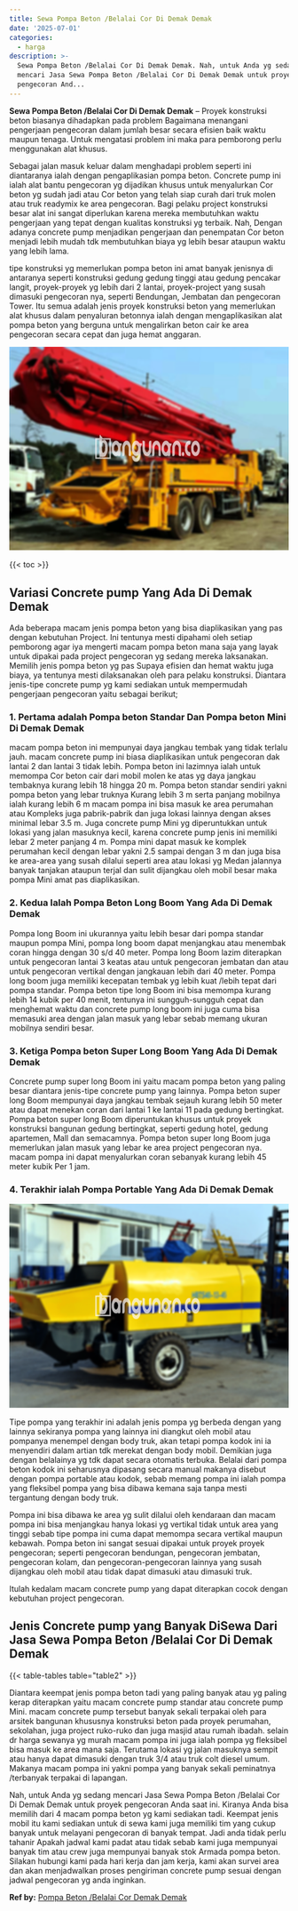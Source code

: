 ```yaml
---
title: Sewa Pompa Beton /Belalai Cor Di Demak Demak
date: '2025-07-01'
categories:
  - harga
description: >-
  Sewa Pompa Beton /Belalai Cor Di Demak Demak. Nah, untuk Anda yg sedang
  mencari Jasa Sewa Pompa Beton /Belalai Cor Di Demak Demak untuk proyek
  pengecoran And...
---
```


**Sewa Pompa Beton /Belalai Cor Di Demak Demak** – Proyek konstruksi beton biasanya dihadapkan pada problem Bagaimana menangani pengerjaan pengecoran dalam jumlah besar secara efisien baik waktu maupun tenaga. Untuk mengatasi problem ini maka para pemborong perlu menggunakan alat khusus.

Sebagai jalan masuk keluar dalam menghadapi problem seperti ini diantaranya ialah dengan pengaplikasian pompa beton. Concrete pump ini ialah alat bantu pengecoran yg dijadikan khusus untuk menyalurkan Cor beton yg sudah jadi atau Cor beton yang telah siap curah dari truk molen atau truk readymix ke area pengecoran. Bagi pelaku project konstruksi besar alat ini sangat diperlukan karena mereka membutuhkan waktu pengerjaan yang tepat dengan kualitas konstruksi yg terbaik. Nah, Dengan adanya concrete pump menjadikan pengerjaan dan penempatan Cor beton menjadi lebih mudah tdk membutuhkan biaya yg lebih besar ataupun waktu yang lebih lama.

tipe konstruksi yg memerlukan pompa beton ini amat banyak jenisnya di antaranya seperti konstruksi gedung gedung tinggi atau gedung pencakar langit, proyek-proyek yg lebih dari 2 lantai, proyek-project yang susah dimasuki pengecoran nya, seperti Bendungan, Jembatan dan pengecoran Tower. Itu semua adalah jenis proyek konstruksi beton yang memerlukan alat khusus dalam penyaluran betonnya ialah dengan mengaplikasikan alat pompa beton yang berguna untuk mengalirkan beton cair ke area pengecoran secara cepat dan juga hemat anggaran.

![Sewa Pompa Beton /Belalai Cor Di Demak Demak](/images/sewa-concrete-pump-31.png)

{{< toc >}}

## Variasi Concrete pump Yang Ada Di Demak Demak

Ada beberapa macam jenis pompa beton yang bisa diaplikasikan yang pas dengan kebutuhan Project. Ini tentunya mesti dipahami oleh setiap pemborong agar iya mengerti macam pompa beton mana saja yang layak untuk dipakai pada project pengecoran yg sedang mereka laksanakan. Memilih jenis pompa beton yg pas Supaya efisien dan hemat waktu juga biaya, ya tentunya mesti dilaksanakan oleh para pelaku konstruksi. Diantara jenis-tipe concrete pump yg kami sediakan untuk mempermudah pengerjaan pengecoran yaitu sebagai berikut;

### 1\. Pertama adalah Pompa beton Standar Dan Pompa beton Mini Di Demak Demak

macam pompa beton ini mempunyai daya jangkau tembak yang tidak terlalu jauh. macam concrete pump ini biasa diaplikasikan untuk pengecoran dak lantai 2 dan lantai 3 tidak lebih. Pompa beton ini lazimnya ialah untuk memompa Cor beton cair dari mobil molen ke atas yg daya jangkau tembaknya kurang lebih 18 hingga 20 m. Pompa beton standar sendiri yakni pompa beton yang lebar truknya Kurang lebih 3 m serta panjang mobilnya ialah kurang lebih 6 m macam pompa ini bisa masuk ke area perumahan atau Kompleks juga pabrik-pabrik dan juga lokasi lainnya dengan akses minimal lebar 3.5 m. Juga concrete pump Mini yg diperuntukkan untuk lokasi yang jalan masuknya kecil, karena concrete pump jenis ini memiliki lebar 2 meter panjang 4 m. Pompa mini dapat masuk ke komplek perumahan kecil dengan lebar yakni 2.5 sampai dengan 3 m dan juga bisa ke area-area yang susah dilalui seperti area atau lokasi yg Medan jalannya banyak tanjakan ataupun terjal dan sulit dijangkau oleh mobil besar maka pompa Mini amat pas diaplikasikan.

### 2\. Kedua Ialah Pompa Beton Long Boom Yang Ada Di Demak Demak

Pompa long Boom ini ukurannya yaitu lebih besar dari pompa standar maupun pompa Mini, pompa long boom dapat menjangkau atau menembak coran hingga dengan 30 s/d 40 meter. Pompa long Boom lazim diterapkan untuk pengecoran lantai 3 keatas atau untuk pengecoran jembatan dan atau untuk pengecoran vertikal dengan jangkauan lebih dari 40 meter. Pompa long boom juga memiliki kecepatan tembak yg lebih kuat /lebih tepat dari pompa standar. Pompa beton tipe long Boom ini bisa memompa kurang lebih 14 kubik per 40 menit, tentunya ini sungguh-sungguh cepat dan menghemat waktu dan concrete pump long boom ini juga cuma bisa memasuki area dengan jalan masuk yang lebar sebab memang ukuran mobilnya sendiri besar.

### 3\. Ketiga Pompa beton Super Long Boom Yang Ada Di Demak Demak

Concrete pump super long Boom ini yaitu macam pompa beton yang paling besar diantara jenis-tipe concrete pump yang lainnya. Pompa beton super long Boom mempunyai daya jangkau tembak sejauh kurang lebih 50 meter atau dapat menekan coran dari lantai 1 ke lantai 11 pada gedung bertingkat. Pompa beton super long Boom diperuntukan khusus untuk proyek konstruksi bangunan gedung bertingkat, seperti gedung hotel, gedung apartemen, Mall dan semacamnya. Pompa beton super long Boom juga memerlukan jalan masuk yang lebar ke area project pengecoran nya. macam pompa ini dapat menyalurkan coran sebanyak kurang lebih 45 meter kubik Per 1 jam.

### 4\. Terakhir ialah Pompa Portable Yang Ada Di Demak Demak

![Sewa Pompa Beton /Belalai Cor Di Demak Demak](/images/sewa-concrete-pump-20.png)

Tipe pompa yang terakhir ini adalah jenis pompa yg berbeda dengan yang lainnya sekiranya pompa yang lainnya ini diangkut oleh mobil atau pompanya menempel dengan body truk, akan tetapi pompa kodok ini ia menyendiri dalam artian tdk merekat dengan body mobil. Demikian juga dengan belalainya yg tdk dapat secara otomatis terbuka. Belalai dari pompa beton kodok ini seharusnya dipasang secara manual makanya disebut dengan pompa portable atau kodok, sebab memang pompa ini ialah pompa yang fleksibel pompa yang bisa dibawa kemana saja tanpa mesti tergantung dengan body truk.

Pompa ini bisa dibawa ke area yg sulit dilalui oleh kendaraan dan macam pompa ini bisa menjangkau hanya lokasi yg vertikal tidak untuk area yang tinggi sebab tipe pompa ini cuma dapat memompa secara vertikal maupun kebawah. Pompa beton ini sangat sesuai dipakai untuk proyek proyek pengecoran; seperti pengecoran bendungan, pengecoran jembatan, pengecoran kolam, dan pengecoran-pengecoran lainnya yang susah dijangkau oleh mobil atau tidak dapat dimasuki atau dimasuki truk.

Itulah kedalam macam concrete pump yang dapat diterapkan cocok dengan kebutuhan project pengecoran.

## Jenis Concrete pump yang Banyak DiSewa Dari Jasa Sewa Pompa Beton /Belalai Cor Di Demak Demak

{{< table-tables table="table2" >}}

Diantara keempat jenis pompa beton tadi yang paling banyak atau yg paling kerap diterapkan yaitu macam concrete pump standar atau concrete pump Mini. macam concrete pump tersebut banyak sekali terpakai oleh para arsitek bangunan khususnya konstruksi beton pada proyek perumahan, sekolahan, juga project ruko-ruko dan juga masjid atau rumah ibadah. selain dr harga sewanya yg murah macam pompa ini juga ialah pompa yg fleksibel bisa masuk ke area mana saja. Terutama lokasi yg jalan masuknya sempit atau hanya dapat dimasuki dengan truk 3/4 atau truk colt diesel umum. Makanya macam pompa ini yakni pompa yang banyak sekali peminatnya /terbanyak terpakai di lapangan.

Nah, untuk Anda yg sedang mencari Jasa Sewa Pompa Beton /Belalai Cor Di Demak Demak untuk proyek pengecoran Anda saat ini. Kiranya Anda bisa memilih dari 4 macam pompa beton yg kami sediakan tadi. Keempat jenis mobil itu kami sediakan untuk di sewa kami juga memiliki tim yang cukup banyak untuk melayani pengecoran di banyak tempat. Jadi anda tidak perlu tahanir Apakah jadwal kami padat atau tidak sebab kami juga mempunyai banyak tim atau crew juga mempunyai banyak stok Armada pompa beton. Silakan hubungi kami pada hari kerja dan jam kerja, kami akan survei area dan akan menjadwalkan proses pengiriman concrete pump sesuai dengan jadwal pengecoran yg anda inginkan.

**Ref by:** [Pompa Beton /Belalai Cor Demak Demak](https://id.wikipedia.org/wiki/Pompa)
